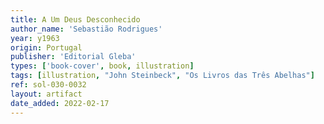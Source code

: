 ```yaml
---
title: A Um Deus Desconhecido
author_name: 'Sebastião Rodrigues'
year: y1963
origin: Portugal
publisher: 'Editorial Gleba'
types: ['book-cover', book, illustration]
tags: [illustration, "John Steinbeck", "Os Livros das Três Abelhas"]
ref: sol-030-0032
layout: artifact
date_added: 2022-02-17
---
```

